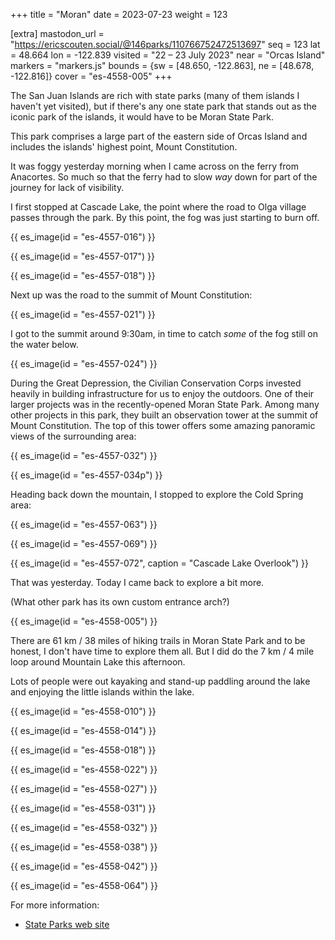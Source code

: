 +++
title = "Moran"
date = 2023-07-23
weight = 123

[extra]
mastodon_url = "https://ericscouten.social/@146parks/110766752472513697"
seq = 123
lat = 48.664
lon = -122.839
visited = "22 – 23 July 2023"
near = "Orcas Island"
markers = "markers.js"
bounds = {sw = [48.650, -122.863], ne = [48.678, -122.816]}
cover = "es-4558-005"
+++

The San Juan Islands are rich with state parks (many of them islands I haven't yet visited), but if there's any one state park that stands out as the iconic park of the islands, it would have to be Moran State Park.

This park comprises a large part of the eastern side of Orcas Island and includes the islands' highest point, Mount Constitution.

<!-- more -->

It was foggy yesterday morning when I came across on the ferry from Anacortes. So much so that the ferry had to slow _way_ down for part of the journey for lack of visibility.

I first stopped at Cascade Lake, the point where the road to Olga village passes through the park. By this point, the fog was just starting to burn off.

{{ es_image(id = "es-4557-016") }}

{{ es_image(id = "es-4557-017") }}

{{ es_image(id = "es-4557-018") }}

Next up was the road to the summit of Mount Constitution:

{{ es_image(id = "es-4557-021") }}

I got to the summit around 9:30am, in time to catch _some_ of the fog still on the water below.

{{ es_image(id = "es-4557-024") }}

During the Great Depression, the Civilian Conservation Corps invested heavily in building infrastructure for us to enjoy the outdoors. One of their larger projects was in the recently-opened Moran State Park. Among many other projects in this park, they built an observation tower at the summit of Mount Constitution. The top of this tower offers some amazing panoramic views of the surrounding area:

{{ es_image(id = "es-4557-032") }}

{{ es_image(id = "es-4557-034p") }}

Heading back down the mountain, I stopped to explore the Cold Spring area:

{{ es_image(id = "es-4557-063") }}

{{ es_image(id = "es-4557-069") }}

{{ es_image(id = "es-4557-072", caption = "Cascade Lake Overlook") }}

That was yesterday. Today I came back to explore a bit more.

(What other park has its own custom entrance arch?)

{{ es_image(id = "es-4558-005") }}

There are 61 km / 38 miles of hiking trails in Moran State Park and to be honest, I don't have time to explore them all. But I did do the 7 km / 4 mile loop around Mountain Lake this afternoon.

Lots of people were out kayaking and stand-up paddling around the lake and enjoying the little islands within the lake.

{{ es_image(id = "es-4558-010") }}

{{ es_image(id = "es-4558-014") }}

{{ es_image(id = "es-4558-018") }}

{{ es_image(id = "es-4558-022") }}

{{ es_image(id = "es-4558-027") }}

{{ es_image(id = "es-4558-031") }}

{{ es_image(id = "es-4558-032") }}

{{ es_image(id = "es-4558-038") }}

{{ es_image(id = "es-4558-042") }}

{{ es_image(id = "es-4558-064") }}


For more information:

* [State Parks web site](https://www.parks.wa.gov/547/Moran)
